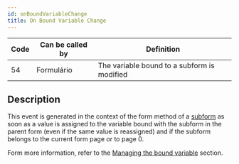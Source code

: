 ```yaml
---
id: onBoundVariableChange
title: On Bound Variable Change
---
```


| Code | Can be called by | Definition                                  |
| ---- | ---------------- | ------------------------------------------- |
| 54   | Formulário       | The variable bound to a subform is modified |


## Description

This event is generated in the context of the form method of a [subform](FormObjects/subform_overview.md) as soon as a value is assigned to the variable bound with the subform in the parent form (even if the same value is reassigned) and if the subform belongs to the current form page or to page 0.

Form more information, refer to the [Managing the bound variable](FormObjects/subform_overview.md#managing-the-bound-variable) section.